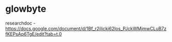 # glowbyte
researchdoc - https://docs.google.com/document/d/1Bf_r2jIicki62los_PJckWMjmwCLuB7zfKEPsAp6TgE/edit?tab=t.0
